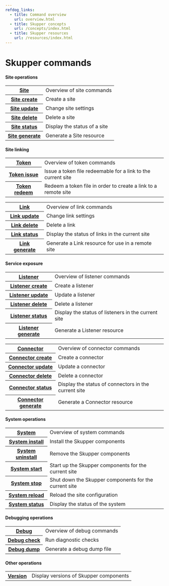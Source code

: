 ```yaml
---
refdog_links:
  - title: Command overview
    url: overview.html
  - title: Skupper concepts
    url: /concepts/index.html
  - title: Skupper resources
    url: /resources/index.html
---
```


# Skupper commands

#### Site operations

<table class="objects">
<tr><th><a href="{{site_prefix}}/commands/site/index.html">Site</a></th><td>Overview of site commands</td></tr>
<tr><th><a href="{{site_prefix}}/commands/site/create.html">Site create</a></th><td>Create a site</td></tr>
<tr><th><a href="{{site_prefix}}/commands/site/update.html">Site update</a></th><td>Change site settings</td></tr>
<tr><th><a href="{{site_prefix}}/commands/site/delete.html">Site delete</a></th><td>Delete a site</td></tr>
<tr><th><a href="{{site_prefix}}/commands/site/status.html">Site status</a></th><td>Display the status of a site</td></tr>
<tr><th><a href="{{site_prefix}}/commands/site/generate.html">Site generate</a></th><td>Generate a Site resource</td></tr>
</table>


#### Site linking

<table class="objects">
<tr><th><a href="{{site_prefix}}/commands/token/index.html">Token</a></th><td>Overview of token commands</td></tr>
<tr><th><a href="{{site_prefix}}/commands/token/issue.html">Token issue</a></th><td>Issue a token file redeemable for a link to the current site</td></tr>
<tr><th><a href="{{site_prefix}}/commands/token/redeem.html">Token redeem</a></th><td>Redeem a token file in order to create a link to a remote site</td></tr>
</table>

<table class="objects">
<tr><th><a href="{{site_prefix}}/commands/link/index.html">Link</a></th><td>Overview of link commands</td></tr>
<tr><th><a href="{{site_prefix}}/commands/link/update.html">Link update</a></th><td>Change link settings</td></tr>
<tr><th><a href="{{site_prefix}}/commands/link/delete.html">Link delete</a></th><td>Delete a link</td></tr>
<tr><th><a href="{{site_prefix}}/commands/link/status.html">Link status</a></th><td>Display the status of links in the current site</td></tr>
<tr><th><a href="{{site_prefix}}/commands/link/generate.html">Link generate</a></th><td>Generate a Link resource for use in a remote site</td></tr>
</table>


#### Service exposure

<table class="objects">
<tr><th><a href="{{site_prefix}}/commands/listener/index.html">Listener</a></th><td>Overview of listener commands</td></tr>
<tr><th><a href="{{site_prefix}}/commands/listener/create.html">Listener create</a></th><td>Create a listener</td></tr>
<tr><th><a href="{{site_prefix}}/commands/listener/update.html">Listener update</a></th><td>Update a listener</td></tr>
<tr><th><a href="{{site_prefix}}/commands/listener/delete.html">Listener delete</a></th><td>Delete a listener</td></tr>
<tr><th><a href="{{site_prefix}}/commands/listener/status.html">Listener status</a></th><td>Display the status of listeners in the current site</td></tr>
<tr><th><a href="{{site_prefix}}/commands/listener/generate.html">Listener generate</a></th><td>Generate a Listener resource</td></tr>
</table>

<table class="objects">
<tr><th><a href="{{site_prefix}}/commands/connector/index.html">Connector</a></th><td>Overview of connector commands</td></tr>
<tr><th><a href="{{site_prefix}}/commands/connector/create.html">Connector create</a></th><td>Create a connector</td></tr>
<tr><th><a href="{{site_prefix}}/commands/connector/update.html">Connector update</a></th><td>Update a connector</td></tr>
<tr><th><a href="{{site_prefix}}/commands/connector/delete.html">Connector delete</a></th><td>Delete a connector</td></tr>
<tr><th><a href="{{site_prefix}}/commands/connector/status.html">Connector status</a></th><td>Display the status of connectors in the current site</td></tr>
<tr><th><a href="{{site_prefix}}/commands/connector/generate.html">Connector generate</a></th><td>Generate a Connector resource</td></tr>
</table>


#### System operations

<table class="objects">
<tr><th><a href="{{site_prefix}}/commands/system/index.html">System</a></th><td>Overview of system commands</td></tr>
<tr><th><a href="{{site_prefix}}/commands/system/install.html">System install</a></th><td>Install the Skupper components</td></tr>
<tr><th><a href="{{site_prefix}}/commands/system/uninstall.html">System uninstall</a></th><td>Remove the Skupper components</td></tr>
<tr><th><a href="{{site_prefix}}/commands/system/start.html">System start</a></th><td>Start up the Skupper components for the current site</td></tr>
<tr><th><a href="{{site_prefix}}/commands/system/stop.html">System stop</a></th><td>Shut down the Skupper components for the current site</td></tr>
<tr><th><a href="{{site_prefix}}/commands/system/reload.html">System reload</a></th><td>Reload the site configuration</td></tr>
<tr><th><a href="{{site_prefix}}/commands/system/status.html">System status</a></th><td>Display the status of the system</td></tr>
</table>


#### Debugging operations

<table class="objects">
<tr><th><a href="{{site_prefix}}/commands/debug/index.html">Debug</a></th><td>Overview of debug commands</td></tr>
<tr><th><a href="{{site_prefix}}/commands/debug/check.html">Debug check</a></th><td>Run diagnostic checks</td></tr>
<tr><th><a href="{{site_prefix}}/commands/debug/dump.html">Debug dump</a></th><td>Generate a debug dump file</td></tr>
</table>


#### Other operations

<table class="objects">
<tr><th><a href="{{site_prefix}}/commands/version.html">Version</a></th><td>Display versions of Skupper components</td></tr>
</table>

